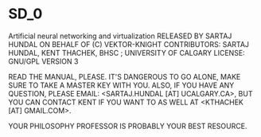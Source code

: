 SD_0
====

Artificial neural networking and virtualization
RELEASED BY SARTAJ HUNDAL ON BEHALF OF (C) VEKTOR-KNIGHT
CONTRIBUTORS: SARTAJ HUNDAL, KENT THACHEK, BHSC ; UNIVERSITY OF CALGARY
LICENSE: GNU/GPL VERSION 3

READ THE MANUAL, PLEASE. IT'S DANGEROUS TO GO ALONE, MAKE SURE TO TAKE A MASTER KEY WITH YOU. ALSO, IF YOU HAVE ANY
QUESTION, PLEASE EMAIL: <SARTAJ.HUNDAL [AT] UCALGARY.CA>, BUT YOU CAN CONTACT KENT IF YOU WANT TO AS WELL AT
<KTHACHEK [AT] GMAIL.COM>.

YOUR PHILOSOPHY PROFESSOR IS PROBABLY YOUR BEST RESOURCE.
